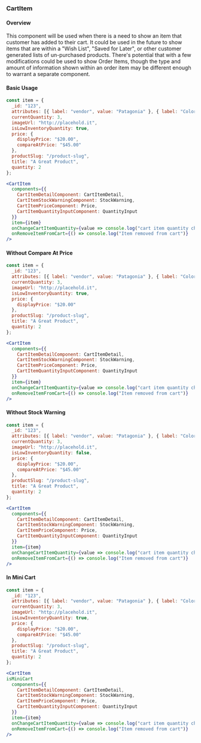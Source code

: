 ### CartItem 

#### Overview
This component will be used when there is a need to show an item that customer has added to their cart.
It could be used in the future to show items that are within a "Wish List", "Saved for Later", or other customer generated lists of un-purchased products. There's potential that with a few modifications could be used to show Order Items, though the type and amount of information shown within an order item may be different enough to warrant a separate component.

#### Basic Usage
```jsx
const item = {
  _id: "123",
  attributes: [{ label: "vendor", value: "Patagonia" }, { label: "Color", value: "Red" }, { label: "Size", value: "Medium" }],
  currentQuantity: 3,
  imageUrl: "http://placehold.it",
  isLowInventoryQuantity: true,
  price: {
    displayPrice: "$20.00",
    compareAtPrice: "$45.00"
  },
  productSlug: "/product-slug",
  title: "A Great Product",
  quantity: 2
};

<CartItem
  components={{
    CartItemDetailComponent: CartItemDetail,
    CartItemStockWarningComponent: StockWarning,
    CartItemPriceComponent: Price,
    CartItemQuantityInputComponent: QuantityInput
  }}
  item={item}
  onChangeCartItemQuantity={value => console.log("cart item quantity changed to", value)}
  onRemoveItemFromCart={() => console.log("Item removed from cart")}
/>
```

#### Without Compare At Price
```jsx
const item = {
  _id: "123",
  attributes: [{ label: "vendor", value: "Patagonia" }, { label: "Color", value: "Red" }, { label: "Size", value: "Medium" }],
  currentQuantity: 3,
  imageUrl: "http://placehold.it",
  isLowInventoryQuantity: true,
  price: {
    displayPrice: "$20.00"
  },
  productSlug: "/product-slug",
  title: "A Great Product",
  quantity: 2
};

<CartItem
  components={{
    CartItemDetailComponent: CartItemDetail,
    CartItemStockWarningComponent: StockWarning,
    CartItemPriceComponent: Price,
    CartItemQuantityInputComponent: QuantityInput
  }}
  item={item}
  onChangeCartItemQuantity={value => console.log("cart item quantity changed to", value)}
  onRemoveItemFromCart={() => console.log("Item removed from cart")}
/>
```

#### Without Stock Warning
```jsx
const item = {
  _id: "123",
  attributes: [{ label: "vendor", value: "Patagonia" }, { label: "Color", value: "Red" }, { label: "Size", value: "Medium" }],
  currentQuantity: 3,
  imageUrl: "http://placehold.it",
  isLowInventoryQuantity: false,
  price: {
    displayPrice: "$20.00",
    compareAtPrice: "$45.00"
  },
  productSlug: "/product-slug",
  title: "A Great Product",
  quantity: 2
};

<CartItem
  components={{
    CartItemDetailComponent: CartItemDetail,
    CartItemStockWarningComponent: StockWarning,
    CartItemPriceComponent: Price,
    CartItemQuantityInputComponent: QuantityInput
  }}
  item={item}
  onChangeCartItemQuantity={value => console.log("cart item quantity changed to", value)}
  onRemoveItemFromCart={() => console.log("Item removed from cart")}
/>
```

#### In Mini Cart
```jsx
const item = {
  _id: "123",
  attributes: [{ label: "vendor", value: "Patagonia" }, { label: "Color", value: "Red" }, { label: "Size", value: "Medium" }],
  currentQuantity: 3,
  imageUrl: "http://placehold.it",
  isLowInventoryQuantity: true,
  price: {
    displayPrice: "$20.00",
    compareAtPrice: "$45.00"
  },
  productSlug: "/product-slug",
  title: "A Great Product",
  quantity: 2
};

<CartItem
isMiniCart
  components={{
    CartItemDetailComponent: CartItemDetail,
    CartItemStockWarningComponent: StockWarning,
    CartItemPriceComponent: Price,
    CartItemQuantityInputComponent: QuantityInput
  }}
  item={item}
  onChangeCartItemQuantity={value => console.log("cart item quantity changed to", value)}
  onRemoveItemFromCart={() => console.log("Item removed from cart")}
/>
```
